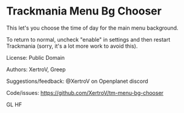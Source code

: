 # Trackmania Menu Bg Chooser

This let's you choose the time of day for the main menu background.

To return to normal, uncheck "enable" in settings and then restart Trackmania (sorry, it's a lot more work to avoid this).

License: Public Domain

Authors: XertroV, Greep

Suggestions/feedback: @XertroV on Openplanet discord

Code/issues: <https://github.com/XertroV/tm-menu-bg-chooser>

GL HF

